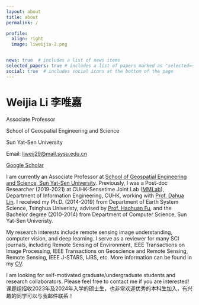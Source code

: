 ```yaml
---
layout: about
title: about
permalink: /

profile:
  align: right
  image: liweijia-2.png


news: true  # includes a list of news items
selected_papers: true # includes a list of papers marked as "selected={true}"
social: true  # includes social icons at the bottom of the page
---
```


<h1 class="post-title">
<b>Weijia Li 李唯嘉</b>
</h1>

Associate Professor

School of Geospatial Engineering and Science

Sun Yat-Sen University

Email: liweij29@mail.sysu.edu.cn

[Google Scholar](https://scholar.google.com/citations?user=R6Rnh9IAAAAJ&hl=en)


I am currently an Associate Professor at [School of Geospatial Engineering and Science, Sun Yat-Sen University](http://sges.sysu.edu.cn/). Previously, I was a Post-doc Researcher (2019-2021) at CUHK-Sensetime Joint Lab ([MMLab](http://mmlab.ie.cuhk.edu.hk/index_cn.html)), Department of Information Engineering, CUHK, working with [Prof. Dahua Lin](http://dahua.site/). I received my Ph.D. (2014-2019) from Department of Earth System Science, Tsinghua Univeristy, advised by [Prof. Haohuan Fu](http://47.94.243.94/mediawiki/index.php/Haohuan_Fu), and the Bachelor degree (2010-2014) from Department of Computer Science, Sun Yat-Sen Univeristy.

My research interests include remote sensing image understanding, computer vision, and deep learning. I serve as a reviewer for many SCI journals, including Remote Sensing of Environment, IEEE Transactions on Image Processing, IEEE Transactions on Geoscience and Remote Sensing, Remote Sensing, IEEE J-STARS, IJRS, etc. More information can be found in my [CV](/assets/pdf/liweijia_CV_2022v1.pdf).

I am looking for self-motivated graduate/undergraduate students and research collaborators. Please feel free to contact me if you are interested! 
课题组招收2023年及2024年入学的硕士生，也非常欢迎优秀的本科生加入，有兴趣的同学可以与我邮件联系！
